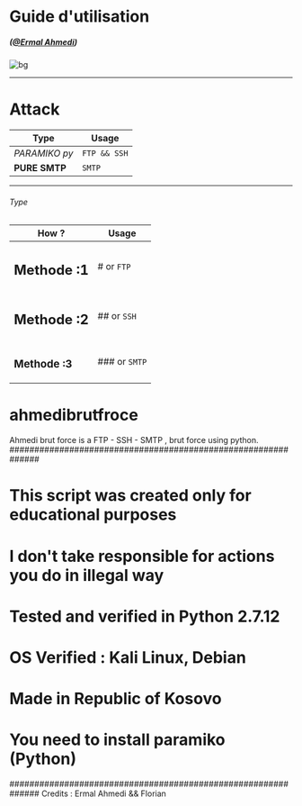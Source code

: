 Guide d'utilisation
===

##### ([@Ermal Ahmedi](https://twitter.com/ErmalAhmedi))

![bg](https://swissclouding.com/miranio/background.jpg)

---

# Attack

Type | Usage
------------- | -----
*PARAMIKO py* | `FTP && SSH`
**PURE SMTP** | `SMTP`


---

###### Type
How ?       | Usage
----------- | -----
<h2>Methode :1</h2> | # or `FTP`
<h2>Methode :2</h2> | ## or `SSH`
<h3>Methode :3</h3> | ### or `SMTP`

# ahmedibrutfroce
Ahmedi brut force is a FTP - SSH - SMTP , brut force using python.
##############################################################
# This script was created only for educational purposes      #
# I don't take responsible for actions you do in illegal way #
# Tested and verified in Python 2.7.12                       #
# OS Verified : Kali Linux, Debian                           #
# Made in Republic of Kosovo                                 #
# You need to install paramiko (Python)                      #
##############################################################
Credits : Ermal Ahmedi && Florian 
